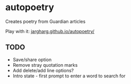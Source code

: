 # autopoetry
Creates poetry from Guardian articles

Play with it: <a href="https://jargharg.github.io/autopoetry/" target="_blank">jargharg.github.io/autopoetry/</a>

## TODO
* Save/share option
* Remove stray quotation marks
* Add delete/add line options?
* Intro state - first prompt to enter a word to search for
